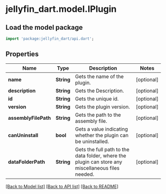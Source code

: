# jellyfin_dart.model.IPlugin

## Load the model package
```dart
import 'package:jellyfin_dart/api.dart';
```

## Properties
Name | Type | Description | Notes
------------ | ------------- | ------------- | -------------
**name** | **String** | Gets the name of the plugin. | [optional] 
**description** | **String** | Gets the Description. | [optional] 
**id** | **String** | Gets the unique id. | [optional] 
**version** | **String** | Gets the plugin version. | [optional] 
**assemblyFilePath** | **String** | Gets the path to the assembly file. | [optional] 
**canUninstall** | **bool** | Gets a value indicating whether the plugin can be uninstalled. | [optional] 
**dataFolderPath** | **String** | Gets the full path to the data folder, where the plugin can store any miscellaneous files needed. | [optional] 

[[Back to Model list]](../README.md#documentation-for-models) [[Back to API list]](../README.md#documentation-for-api-endpoints) [[Back to README]](../README.md)


